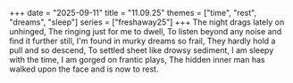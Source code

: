 +++
date = "2025-09-11"
title = "11.09.25"
themes = ["time", "rest", "dreams", "sleep"]
series = ["freshaway25"]
+++
The night drags lately on unhinged,
The ringing just for me to dwell,
To listen beyond any noise and find it further still,
I'm found in murky dreams so frail,
They hardly hold a pull and so descend,
To settled sheet like drowsy sediment,
I am sleepy with the time,
I am gorged on frantic plays,
The hidden inner man has walked upon the face and is now to rest.

